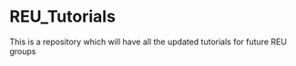 # REU_Tutorials
This is a repository which will have all the updated tutorials for future REU groups
